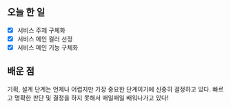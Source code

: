 ## 오늘 한 일
- [x] 서비스 주제 구체화
- [x] 서비스 메인 컬러 선정
- [x] 서비스 메인 기능 구체화

## 배운 점
기획, 설계 단계는 언제나 어렵지만 가장 중요한 단계이기에 신중히 결정하고 있다. 빠르고 명확한 판단 및 결정을 하지 못해서 매일매일 배워나가고 있다!
